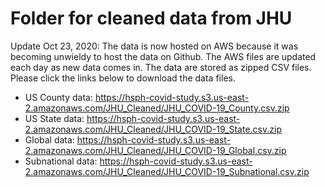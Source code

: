 # Folder for cleaned data from JHU

Update Oct 23, 2020: The data is now hosted on AWS because it was becoming unwieldy to host the data on Github.
The AWS files are updated each day as new data comes in.
The data are stored as zipped CSV files.
Please click the links below to download the data files.

+ US County data: https://hsph-covid-study.s3.us-east-2.amazonaws.com/JHU_Cleaned/JHU_COVID-19_County.csv.zip
+ US State data: https://hsph-covid-study.s3.us-east-2.amazonaws.com/JHU_Cleaned/JHU_COVID-19_State.csv.zip
+ Global data: https://hsph-covid-study.s3.us-east-2.amazonaws.com/JHU_Cleaned/JHU_COVID-19_Global.csv.zip
+ Subnational data: https://hsph-covid-study.s3.us-east-2.amazonaws.com/JHU_Cleaned/JHU_COVID-19_Subnational.csv.zip
